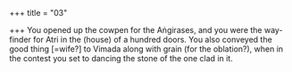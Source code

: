 +++
title = "03"

+++
You opened up the cowpen for the Aṅgirases, and you were the
way-finder for Atri in the (house) of a hundred doors.
You also conveyed the good thing [=wife?] to Vimada along with grain  (for the oblation?), when in the contest you set to dancing the stone of  the one clad in it.